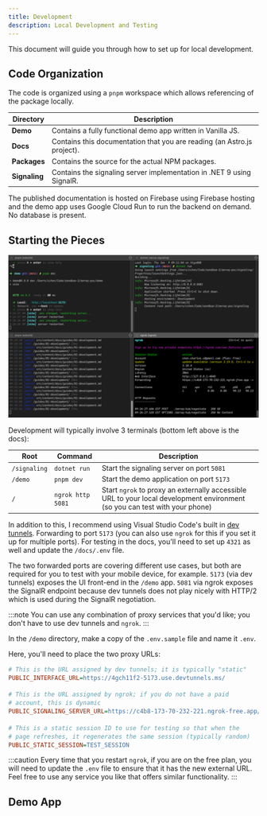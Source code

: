 ```yaml
---
title: Development
description: Local Development and Testing
---
```


This document will guide you through how to set up for local development.

## Code Organization

The code is organized using a `pnpm` workspace which allows referencing of the package locally.

|Directory|Description|
|--|--|
|**Demo**|Contains a fully functional demo app written in Vanilla JS.|
|**Docs**|Contains this documentation that you are reading (an Astro.js project).|
|**Packages**|Contains the source for the actual NPM packages.|
|**Signaling**|Contains the signaling server implementation in .NET 9 using SignalR.|

The published documentation is hosted on Firebase using Firebase hosting and the demo app uses Google Cloud Run to run the backend on demand.  No database is present.

## Starting the Pieces

![](../../../../public/img/snaprtc-shell.png)

Development will typically involve 3 terminals (bottom left above is the docs):

|Root|Command|Description|
|--|--|--|
|`/signaling`|`dotnet run`|Start the signaling server on port `5081`|
|`/demo`|`pnpm dev`|Start the demo application on port `5173`|
|`/`|`ngrok http 5081`|Start `ngrok` to proxy an externally accessible URL to your local development environment (so you can test with your phone)|

In addition to this, I recommend using Visual Studio Code's built in [dev tunnels](https://code.visualstudio.com/docs/remote/tunnels). Forwarding to port `5173` (you can also use `ngrok` for this if you set it up for multiple ports).  For testing in the docs, you'll need to set up `4321` as well and update the `/docs/.env` file.

The two forwarded ports are covering different use cases, but both are required for you to test with your mobile device, for example.  `5173` (via dev tunnels) exposes the UI front-end in the `/demo` app.  `5081` via ngrok exposes the SignalR endpoint because dev tunnels does not play nicely with HTTP/2 which is used during the SignalR negotiation.

:::note
You can use any combination of proxy services that you'd like; you don't have to use dev tunnels and `ngrok`.
:::

In the `/demo` directory, make a copy of the `.env.sample` file and name it `.env`.

Here, you'll need to place the two proxy URLs:

```ini
# This is the URL assigned by dev tunnels; it is typically "static"
PUBLIC_INTERFACE_URL=https://4gch11f2-5173.use.devtunnels.ms/

# This is the URL assigned by ngrok; if you do not have a paid
# account, this is dynamic
PUBLIC_SIGNALING_SERVER_URL=https://c4b8-173-70-232-221.ngrok-free.app/snaprtc-hub

# This is a static session ID to use for testing so that when the
# page refreshes, it regenerates the same session (typically random)
PUBLIC_STATIC_SESSION=TEST_SESSION
```

:::caution
Every time that you restart `ngrok`, if you are on the free plan, you will need to update the `.env` file to ensure that it has the new external URL.  Feel free to use any service you like that offers similar functionality.
:::

## Demo App

